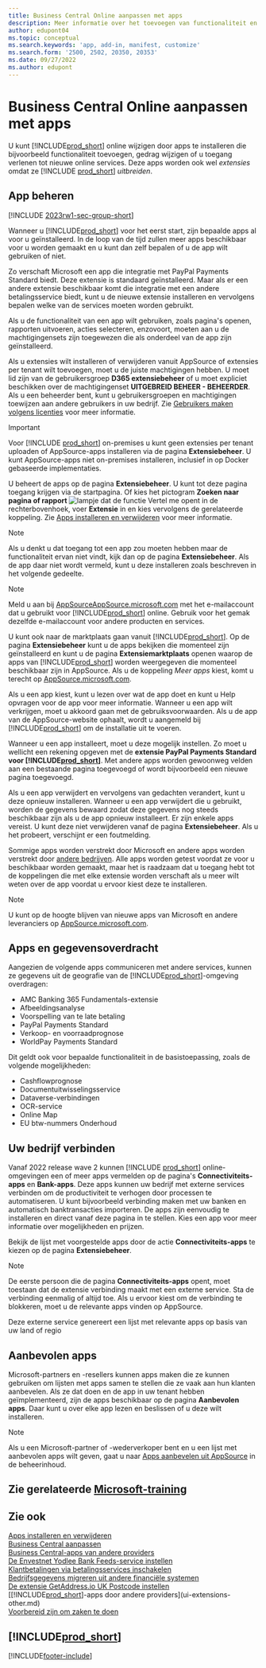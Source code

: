```yaml
---
title: Business Central Online aanpassen met apps
description: Meer informatie over het toevoegen van functionaliteit en het aanpassen van Business Central door apps te installeren.
author: edupont04
ms.topic: conceptual
ms.search.keywords: 'app, add-in, manifest, customize'
ms.search.form: '2500, 2502, 20350, 20353'
ms.date: 09/27/2022
ms.author: edupont
---
```

# <a name="customizing-business-central-online-with-apps" />Business Central Online aanpassen met apps

U kunt [!INCLUDE[prod_short](includes/prod_short.md)] online wijzigen door apps te installeren die bijvoorbeeld functionaliteit toevoegen, gedrag wijzigen of u toegang verlenen tot nieuwe online services. Deze apps worden ook wel *extensies* omdat ze [!INCLUDE [prod_short](includes/prod_short.md)] *uitbreiden*.

## <a name="manage-apps" />App beheren

[!INCLUDE [2023rw1-sec-group-short](includes/2023rw1-sec-group-short.md)]

Wanneer u [!INCLUDE[prod_short](includes/prod_short.md)] voor het eerst start, zijn bepaalde apps al voor u geïnstalleerd. In de loop van de tijd zullen meer apps beschikbaar voor u worden gemaakt en u kunt dan zelf bepalen of u de app wilt gebruiken of niet.

Zo verschaft Microsoft een app die integratie met PayPal Payments Standard biedt. Deze extensie is standaard geïnstalleerd. Maar als er een andere extensie beschikbaar komt die integratie met een andere betalingsservice biedt, kunt u de nieuwe extensie installeren en vervolgens bepalen welke van de services moeten worden gebruikt.  

Als u de functionaliteit van een app wilt gebruiken, zoals pagina's openen, rapporten uitvoeren, acties selecteren, enzovoort, moeten aan u de machtigingensets zijn toegewezen die als onderdeel van de app zijn geïnstalleerd.

Als u extensies wilt installeren of verwijderen vanuit AppSource of extensies per tenant wilt toevoegen, moet u de juiste machtigingen hebben. U moet lid zijn van de gebruikersgroep **D365 extensiebeheer** of u moet expliciet beschikken over de machtigingenset **UITGEBREID BEHEER - BEHEERDER**. Als u een beheerder bent, kunt u gebruikersgroepen en machtigingen toewijzen aan andere gebruikers in uw bedrijf. Zie [Gebruikers maken volgens licenties](ui-how-users-permissions.md) voor meer informatie.  

> [!IMPORTANT]  
> Voor [!INCLUDE [prod_short](includes/prod_short.md)] on-premises u kunt geen extensies per tenant uploaden of AppSource-apps installeren via de pagina **Extensiebeheer**. U kunt AppSource-apps niet on-premises installeren, inclusief in op Docker gebaseerde implementaties.

U beheert de apps op de pagina **Extensiebeheer**. U kunt tot deze pagina toegang krijgen via de startpagina. Of kies het pictogram **Zoeken naar pagina of rapport** ![lampje dat de functie Vertel me opent](media/ui-search/search_small.png "Vertel me wat u wilt doen") in de rechterbovenhoek, voer **Extensie** in en kies vervolgens de gerelateerde koppeling. Zie [Apps installeren en verwijderen](ui-extensions-install-uninstall.md) voor meer informatie.

> [!NOTE]  
> Als u denkt u dat toegang tot een app zou moeten hebben maar de functionaliteit ervan niet vindt, kijk dan op de pagina **Extensiebeheer**. Als de app daar niet wordt vermeld, kunt u deze installeren zoals beschreven in het volgende gedeelte.  

> [!NOTE]  
> Meld u aan bij [AppSourceAppSource.microsoft.com](https://appsource.microsoft.com/) met het e-mailaccount dat u gebruikt voor [!INCLUDE[prod_short](includes/prod_short.md)] online. Gebruik voor het gemak dezelfde e-mailaccount voor andere producten en services.  

U kunt ook naar de marktplaats gaan vanuit [!INCLUDE[prod_short](includes/prod_short.md)]. Op de pagina **Extensiebeheer** kunt u de apps bekijken die momenteel zijn geïnstalleerd en kunt u de pagina **Extensiemarktplaats** openen waarop de apps van [!INCLUDE[prod_short](includes/prod_short.md)] worden weergegeven die momenteel beschikbaar zijn in AppSource. Als u de koppeling *Meer apps* kiest, komt u terecht op [AppSource.microsoft.com](https://appsource.microsoft.com/marketplace/apps?product=dynamics-365%3Bdynamics-365-business-central&page=1).  

Als u een app kiest, kunt u lezen over wat de app doet en kunt u Help opvragen voor de app voor meer informatie. Wanneer u een app wilt verkrijgen, moet u akkoord gaan met de gebruiksvoorwaarden. Als u de app van de AppSource-website ophaalt, wordt u aangemeld bij [!INCLUDE[prod_short](includes/prod_short.md)] om de installatie uit te voeren.  

Wanneer u een app installeert, moet u deze mogelijk instellen. Zo moet u wellicht een rekening opgeven met de **extensie PayPal Payments Standard voor [!INCLUDE[prod_short](includes/prod_short.md)]**.
Met andere apps worden gewoonweg velden aan een bestaande pagina toegevoegd of wordt bijvoorbeeld een nieuwe pagina toegevoegd.   

Als u een app verwijdert en vervolgens van gedachten verandert, kunt u deze opnieuw installeren. Wanneer u een app verwijdert die u gebruikt, worden de gegevens bewaard zodat deze gegevens nog steeds beschikbaar zijn als u de app opnieuw installeert. Er zijn enkele apps vereist. U kunt deze niet verwijderen vanaf de pagina **Extensiebeheer**. Als u het probeert, verschijnt er een foutmelding.  

Sommige apps worden verstrekt door Microsoft en andere apps worden verstrekt door [andere bedrijven](ui-extensions-other.md). Alle apps worden getest voordat ze voor u beschikbaar worden gemaakt, maar het is raadzaam dat u toegang hebt tot de koppelingen die met elke extensie worden verschaft als u meer wilt weten over de app voordat u ervoor kiest deze te installeren.  

> [!NOTE]  
> U kunt op de hoogte blijven van nieuwe apps van Microsoft en andere leveranciers op [AppSource.microsoft.com](https://appsource.microsoft.com/marketplace/apps?product=dynamics-365%3Bdynamics-365-business-central&page=1).

## <a name="apps-and-data-transfer" />Apps en gegevensoverdracht

Aangezien de volgende apps communiceren met andere services, kunnen ze gegevens uit de geografie van de [!INCLUDE[prod_short](includes/prod_short.md)]-omgeving overdragen:

* AMC Banking 365 Fundamentals-extensie
* Afbeeldingsanalyse
* Voorspelling van te late betaling
* PayPal Payments Standard
* Verkoop- en voorraadprognose
* WorldPay Payments Standard

Dit geldt ook voor bepaalde functionaliteit in de basistoepassing, zoals de volgende mogelijkheden:

* Cashflowprognose
* Documentuitwisselingsservice
* Dataverse-verbindingen
* OCR-service
* Online Map
* EU btw-nummers Onderhoud

## <a name="connect-your-business" />Uw bedrijf verbinden

Vanaf 2022 release wave 2 kunnen [!INCLUDE [prod_short](includes/prod_short.md)] online-omgevingen een of meer apps vermelden op de pagina's **Connectiviteits-apps** en **Bank-apps**. Deze apps kunnen uw bedrijf met externe services verbinden om de productiviteit te verhogen door processen te automatiseren. U kunt bijvoorbeeld verbinding maken met uw banken en automatisch banktransacties importeren. De apps zijn eenvoudig te installeren en direct vanaf deze pagina in te stellen. Kies een app voor meer informatie over mogelijkheden en prijzen.  

Bekijk de lijst met voorgestelde apps door de actie **Connectiviteits-apps** te kiezen op de pagina **Extensiebeheer**.  

> [!NOTE]
> De eerste persoon die de pagina **Connectiviteits-apps** opent, moet toestaan dat de extensie verbinding maakt met een externe service. Sta de verbinding eenmalig of altijd toe. Als u ervoor kiest om de verbinding te blokkeren, moet u de relevante apps vinden op AppSource.

Deze externe service genereert een lijst met relevante apps op basis van uw land of regio

## <a name="recommended-apps" />Aanbevolen apps

Microsoft-partners en -resellers kunnen apps maken die ze kunnen gebruiken om lijsten met apps samen te stellen die ze vaak aan hun klanten aanbevelen. Als ze dat doen en de app in uw tenant hebben geïmplementeerd, zijn de apps beschikbaar op de pagina **Aanbevolen apps**. Daar kunt u over elke app lezen en beslissen of u deze wilt installeren.

> [!NOTE]
> Als u een Microsoft-partner of -wederverkoper bent en u een lijst met aanbevolen apps wilt geven, gaat u naar [Apps aanbevelen uit AppSource](/dynamics365/business-central/dev-itpro/administration/recommend-apps) in de beheerinhoud.

## <a name="see-related-microsoft-training" />Zie gerelateerde [Microsoft-training](/training/modules/customize-dynamics-365-business-central/)

## <a name="see-also" />Zie ook

[Apps installeren en verwijderen](ui-extensions-install-uninstall.md)  
[Business Central aanpassen](ui-customizing-overview.md)  
[Business Central-apps van andere providers](ui-extensions-other.md)  
[De Envestnet Yodlee Bank Feeds-service instellen](bank-how-setup-bank-statement-service.md)  
[Klantbetalingen via betalingsservices inschakelen](sales-how-enable-payment-service-extensions.md)  
[Bedrijfsgegevens migreren uit andere financiële systemen](across-import-data-configuration-packages.md)  
[De extensie GetAddress.io UK Postcode instellen](LocalFunctionality/UnitedKingdom/uk-setup-postal-code-service.md)  
[[!INCLUDE[prod_short](includes/prod_short.md)]-apps door andere providers](ui-extensions-other.md)  
[Voorbereid zijn om zaken te doen](ui-get-ready-business.md)  

## [!INCLUDE[prod_short](includes/free_trial_md.md)]


[!INCLUDE[footer-include](includes/footer-banner.md)]
